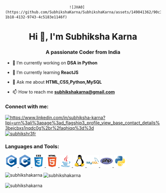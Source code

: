                                 ![JXA0](https://github.com/SubhikshaKarna/SubhikshaKarna/assets/149041362/90c309c5-1b18-4132-9743-4c5183e1146f)

<h1 align="center">Hi 👋, I'm Subhiksha Karna</h1>
<h3 align="center">A passionate Coder from India</h3>

- 🔭 I’m currently working on **DSA in Python**

- 🌱 I’m currently learning **ReactJS**

- 💬 Ask me about **HTML,CSS,Python,MySQL**

- 📫 How to reach me **subhikshakarna@gmail.com**

<h3 align="left">Connect with me:</h3>
<p align="left">
<a href="https://linkedin.com/in/https://www.linkedin.com/in/subhiksha-karna?lipi=urn%3ali%3apage%3ad_flagship3_profile_view_base_contact_details%3bejcbxs1nqdc0g%2br%2faqhiqq%3d%3d" target="blank"><img align="center" src="https://raw.githubusercontent.com/rahuldkjain/github-profile-readme-generator/master/src/images/icons/Social/linked-in-alt.svg" alt="https://www.linkedin.com/in/subhiksha-karna?lipi=urn%3ali%3apage%3ad_flagship3_profile_view_base_contact_details%3bejcbxs1nqdc0g%2br%2faqhiqq%3d%3d" height="30" width="40" /></a>
<a href="https://auth.geeksforgeeks.org/user/subhikshr3fr" target="blank"><img align="center" src="https://raw.githubusercontent.com/rahuldkjain/github-profile-readme-generator/master/src/images/icons/Social/geeks-for-geeks.svg" alt="subhikshr3fr" height="30" width="40" /></a>
</p>

<h3 align="left">Languages and Tools:</h3>
<p align="left"> <a href="https://www.cprogramming.com/" target="_blank" rel="noreferrer"> <img src="https://raw.githubusercontent.com/devicons/devicon/master/icons/c/c-original.svg" alt="c" width="40" height="40"/> </a> <a href="https://www.w3schools.com/cpp/" target="_blank" rel="noreferrer"> <img src="https://raw.githubusercontent.com/devicons/devicon/master/icons/cplusplus/cplusplus-original.svg" alt="cplusplus" width="40" height="40"/> </a> <a href="https://www.w3schools.com/css/" target="_blank" rel="noreferrer"> <img src="https://raw.githubusercontent.com/devicons/devicon/master/icons/css3/css3-original-wordmark.svg" alt="css3" width="40" height="40"/> </a> <a href="https://www.w3.org/html/" target="_blank" rel="noreferrer"> <img src="https://raw.githubusercontent.com/devicons/devicon/master/icons/html5/html5-original-wordmark.svg" alt="html5" width="40" height="40"/> </a> <a href="https://www.java.com" target="_blank" rel="noreferrer"> <img src="https://raw.githubusercontent.com/devicons/devicon/master/icons/java/java-original.svg" alt="java" width="40" height="40"/> </a> <a href="https://www.linux.org/" target="_blank" rel="noreferrer"> <img src="https://raw.githubusercontent.com/devicons/devicon/master/icons/linux/linux-original.svg" alt="linux" width="40" height="40"/> </a> <a href="https://www.mysql.com/" target="_blank" rel="noreferrer"> <img src="https://raw.githubusercontent.com/devicons/devicon/master/icons/mysql/mysql-original-wordmark.svg" alt="mysql" width="40" height="40"/> </a> <a href="https://www.php.net" target="_blank" rel="noreferrer"> <img src="https://raw.githubusercontent.com/devicons/devicon/master/icons/php/php-original.svg" alt="php" width="40" height="40"/> </a> <a href="https://www.python.org" target="_blank" rel="noreferrer"> <img src="https://raw.githubusercontent.com/devicons/devicon/master/icons/python/python-original.svg" alt="python" width="40" height="40"/> </a> </p>

<p><img align="left" src="https://github-readme-stats.vercel.app/api/top-langs?username=subhikshakarna&show_icons=true&locale=en&layout=compact" alt="subhikshakarna" /></p>

<p>&nbsp;<img align="center" src="https://github-readme-stats.vercel.app/api?username=subhikshakarna&show_icons=true&locale=en" alt="subhikshakarna" /></p>

<p><img align="center" src="https://github-readme-streak-stats.herokuapp.com/?user=subhikshakarna&" alt="subhikshakarna" /></p>
